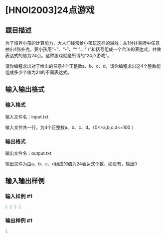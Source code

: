 # [HNOI2003]24点游戏

## 题目描述

为了培养小孩的计算能力，大人们经常给小孩玩这样的游戏：从1付扑克牌中任意抽出4张扑克，要小孩用“+”、“-”、“\* ”、“ /”和括号组成一个合法的表达式，并使表达式的值为24点。这种游戏就是所谓的“24点游戏”。

请你编程求出对于给出的任意4个正整数a、b、c、d，请你编程求出这4个整数能组成多少个值为24的不同表达式。

## 输入输出格式

### 输入格式

输入文件名：input.txt

输入文件共一行，为4个正整数a、b、c、d。（0<=a,b,c,d<=100 ）

### 输出格式

输出文件名：output.txt

输出文件为由a、b、c、d组成的值为24表达式个数，如没有，输出0

## 输入输出样例

### 输入样例 #1

```cpp
5 5 5 5
```


### 输出样例 #1

```cpp
1
```


